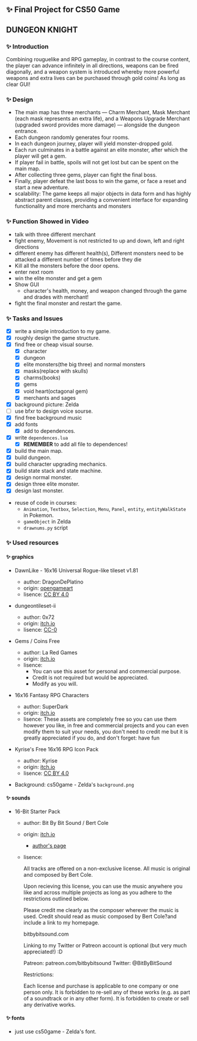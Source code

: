 ## ✨ Final Project for CS50 Game

## **DUNGEON KNIGHT**

### ✨ Introduction
Combining rouguelike and RPG gameplay, in contrast to the course content, the player can advance infinitely in all directions, weapons can be fired diagonally, and a weapon system is introduced whereby more powerful weapons and extra lives can be purchased through gold coins! As long as clear GUI!

### ✨ Design
- The main map has three merchants — Charm Merchant, Mask Merchant (each mask represents an extra life), and a Weapons Upgrade Merchant (upgraded sword provides more damage) — alongside the dungeon entrance. 
- Each dungeon randomly generates four rooms. 
- In each dungeon journey, player will yield monster-dropped gold. 
- Each run culminates in a battle against an elite monster, after which the player will get a gem. 
- If player fail in battle, spoils will not get lost but can be spent on the main map. 
- After collecting three gems, player can fight the final boss.
- Finally, player defeat the last boss to win the game, or face a reset and start a new adventure.
- scalability: The game keeps all major objects in data form and has highly abstract parent classes, providing a convenient interface for expanding functionality and more merchants and monsters

### ✨ Function Showed in Video
- talk with three different merchant
- fight enemy, Movement is not restricted to up and down, left and right directions
- different enemy has different health(s), Different monsters need to be attacked a different number of times before they die
- Kill all the monsters before the door opens.
- enter next room
- win the elite monster and get a gem
- Show GUI
    - character's health, money, and weapon changed through the game and drades with merchant!
- fight the final monster and restart the game.

### ✨ Tasks and Issues
- [x] write a simple introduction to my game.
- [x] roughly design the game structure.
- [x] find free or cheap visual sourse.
    - [x] character
    - [x] dungeon
    - [x] elite monsters(the big three) and normal monsters
    - [x] masks(replace with skulls)
    - [x] charms(books)
    - [x] gems
    - [x] void heart(octagonal gem)
    - [x] merchants and sages
- [x] background picture: Zelda
- [ ] use bfxr to design voice sourse.
- [x] find free background music
- [x] add fonts
    - [x] add to dependences.
- [x] write `dependences.lua`
    - [x] **REMEMBER** to add all file to dependences!
- [x] build the main map.
- [x] build dungeon.
- [x] build character upgrading mechanics.
- [x] build state stack and state machine.
- [x] design normal monster.
- [x] design three elite monster.
- [x] design last monster.
- reuse of code in courses:
    - `Animation`, `Textbox`, `Selection`, `Menu`, `Panel`, `entity`, `entityWalkState` in Pokemon.
    - `gameObject` in Zelda
    - `drawnums.py` script

### ✨ Used resources
#### ✨ graphics
- DawnLike - 16x16 Universal Rogue-like tileset v1.81
    - author: DragonDePlatino
    - origin: [opengameart](https://opengameart.org/content/dawnlike-16x16-universal-rogue-like-tileset-v181)
    - lisence: [CC BY 4.0](https://creativecommons.org/licenses/by/4.0/)


- dungeontileset-ii
    - author: 0x72
    - origin: [itch.io](https://0x72.itch.io/dungeontileset-ii)
    - lisence: [CC-0](https://www.tldrlegal.com/license/creative-commons-cc0-1-0-universal)

- Gems / Coins Free
    - author: La Red Games
    - origin: [itch.io](https://laredgames.itch.io/gems-coins-free)
    - lisence: 
        - You can use this asset for personal and commercial purpose.
        - Credit is not required but would be appreciated. 
        - Modify as you will.

- 16x16 Fantasy RPG Characters
    - author: SuperDark
    - origin: [itch.io](https://superdark.itch.io/16x16-free-npc-pack)
    - lisence: These assets are completely free so you can use them however you like, in free and commercial projects and you can even modify them to suit your needs, you don't need to credit me but it is greatly appreciated if you do, and don't forget: have fun

- Kyrise's Free 16x16 RPG Icon Pack
    - author: Kyrise
    - origin: [itch.io](https://kyrise.itch.io/kyrises-free-16x16-rpg-icon-pack)
    - lisence: [CC BY 4.0](https://creativecommons.org/licenses/by/4.0/)

- Background: cs50game - Zelda's `background.png`

#### ✨ sounds
- 16-Bit Starter Pack
    - author: Bit By Bit Sound / Bert Cole
    - origin: [itch.io](https://bit-by-bit-sound.itch.io/16-bit-starter-pack)
        - [author's page](bitbybitsound.com)
    - lisence:

        All tracks are offered on a non-exclusive license. All music is original and composed by Bert Cole.

        Upon recieving this license, you can use the music anywhere you like and across multiple projects as long as you adhere to the restrictions outlined below.

        Please credit me clearly as the composer wherever the music is used. Credit should read as music composed by Bert Cole?and include a link to my homepage. 

        bitbybitsound.com

        Linking to my Twitter or Patreon account is optional (but very much appreciated!) :D  

        Patreon: patreon.com/bitbybitsound
        Twitter: @BitByBitSound

        Restrictions:

        Each license and purchase is applicable to one company or one person only. It is forbidden to re-sell any of these works (e.g. as part of a soundtrack or in any other form). 
        It is forbidden to create or sell any derivative works.

#### ✨ fonts
- just use cs50game - Zelda's font.

